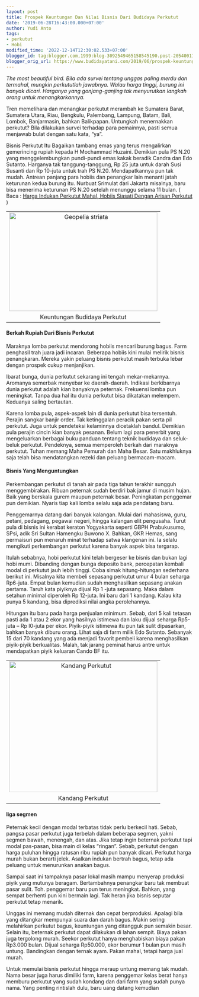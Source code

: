 ```yaml
---
layout: post
title: Prospek Keuntungan Dan Nilai Bisnis Dari Budidaya Perkutut
date: '2019-06-28T16:43:00.000+07:00'
author: Yudi Anto
tags:
- perkutut
- Hobi
modified_time: '2022-12-14T12:30:02.533+07:00'
blogger_id: tag:blogger.com,1999:blog-3092549465158545190.post-2054001145587679497
blogger_orig_url: https://www.budidayatani.com/2019/06/prospek-keuntungan-dan-nilai-bisnis.html
---
```


<p><i>The most beautiful bird. Bila ada survei tentang unggas paling merdu dan termahal, mungkin perkututlah jawabnya. Walau harga tinggi, burung ini banyak dicari. Harganya yang gonjang-ganjing tak menyurutkan langkah orang untuk menangkarkannya.</i></p><p>Tren memelihara dan menangkar perkutut merambah ke Sumatera Barat, Sumatera Utara, Riau, Bengkulu, Palembang, Lampung, Batam, Bali, Lombok, Banjarmasin, bahkan Balikpapan. Untungkah menernakkan perkutut? Bila dilakukan survei terhadap para pemainnya, pasti semua menjawab bulat dengan satu kata, “ya”.</p><p>Bisnis Perkutut Itu Bagaikan tambang emas yang terus mengalirkan gemerincing rupiah kepada H Mochammad Huzaini. Demikian pula PS N.20 yang menggelembungkan pundi-pundi emas kakak beradik Candra dan Edo Sutanto. Harganya tak tanggung-tanggung, Rp 25 juta untuk darah Susi Susanti dan Rp 10-juta untuk trah PS N.20. Mendapatkannya pun tak mudah. Antrean panjang para hobiis dan penangkar lain menanti jatah keturunan kedua burung itu. Nurbuat Srimulat dari Jakarta misalnya, baru bisa menerima keturunan PS N.20 setelah menunggu selama 11 bulan. ( Baca : <a href="https://www.budidayatani.com/2019/06/harga-indukan-perkutut-mahal-hobiis.html">Harga Indukan Perkutut Mahal, Hobiis Siasati Dengan Arisan Perkutut</a> )</p><table align="center" cellpadding="0" cellspacing="0" style="margin-left: auto; margin-right: auto; text-align: center;"><tbody><tr><td style="text-align: center;"><a href="https://i0.wp.com/1.bp.blogspot.com/-WarIkO2rhkg/XRXRVB9mjtI/AAAAAAAACoU/lnnB-2yprCkZcfP-yumeJh4cmpSIVrMZwCLcBGAs/s1600/Geopelia%2Bstriata_800x533.jpg?ssl=1" style="margin-left: auto; margin-right: auto;"><img loading="lazy" alt="Geopelia striata" border="0" data-original-height="533" data-original-width="800" height="266" src="https://i1.wp.com/1.bp.blogspot.com/-WarIkO2rhkg/XRXRVB9mjtI/AAAAAAAACoU/lnnB-2yprCkZcfP-yumeJh4cmpSIVrMZwCLcBGAs/s400/Geopelia%2Bstriata_800x533.jpg?resize=400%2C266&amp;ssl=1" title="" width="400" data-recalc-dims="1" /></a></td></tr><tr><td style="text-align: center;">Keuntungan Budidaya Perkutut </td></tr></tbody></table><p></p><h4>Berkah Rupiah Dari Bisnis Perkutut</h4><p>Maraknya lomba perkutut mendorong hobiis mencari burung bagus. Farm penghasil trah juara jadi incaran. Beberapa hobiis kini mulai melirik bisnis penangkaran. Mereka yakin peluang bisnis perkutut masih terbuka lebar dengan prospek cukup menjanjikan.</p><p>Ibarat bunga, dunia perkutut sekarang ini tengah mekar-mekarnya. Aromanya semerbak menyebar ke daerah-daerah. Indikasi berkibarnya dunia perkutut adalah kian banyaknya peternak. Frekuensi lomba pun meningkat. Tanpa dua hal itu dunia perkutut bisa dikatakan melempem. Keduanya saling bertautan.</p><p>Karena lomba pula, aspek-aspek lain di dunia perkutut bisa tersentuh. Perajin sangkar banjir order. Tak ketinggalan peracik pakan serta pil perkutut. Juga untuk pendeteksi kelaminnya dicetaklah bandul. Demikian pula perajin cincin kian banyak pesanan. Belum lagi para penerbit yang mengeluarkan berbagai buku panduan tentang teknik budidaya dan seluk- beluk perkutut. Pendeknya, semua memperoleh berkah dari maraknya perkutut. Tuhan memang Maha Pemurah dan Maha Besar. Satu makhluknya saja telah bisa mendatangkan rezeki dan peluang bermacam-macam.</p><h4>Bisnis Yang Menguntungkan</h4><p>Perkembangan perkutut di tanah air pada tiga tahun terakhir sungguh menggembirakan. Ribuan peternak sudah berdiri bak jamur di musim hujan. Baik yang berskala gurem maupun peternak besar. Peningkatan penggemar pun demikian. Nyaris tiap kali lomba selalu saja ada pendatang baru.</p><p>Penggemarnya datang dari banyak kalangan. Mulai dari mahasiswa, guru, petani, pedagang, pegawai negeri, hingga kalangan elit pengusaha. Turut pula di bisnis ini kerabat keraton Yogyakarta seperti GBPH Prabukusumo, SPsi, adik Sri Sultan Hamengku Buwono X. Bahkan, GKR Hemas, sang permaisuri pun menaruh minat terhadap satwa klangenan ini. Ia selalu mengikuti perkembangan perkutut karena banyak aspek bisa tergarap.</p><p>Itulah sebabnya, hobi perkutut kini telah bergeser ke bisnis dan bukan lagi hobi mumi. Dibanding dengan bunga deposito bank, percepatan kembali modal di perkutut jauh lebih tinggi. Coba simak hitung-hitungan sederhana berikut ini. Misalnya kita membeli sepasang perkutut umur 4 bulan seharga Rp6-juta. Empat bulan kemudian sudah menghasilkan sepasang anakan pertama. Taruh kata piyiknya dijual Rp 1 -juta sepasang. Maka dalam setahun minimal diperoleh Rp 12-juta. Ini baru dari 1 kandang. Kalau kita punya 5 kandang, bisa diprediksi nilai angka perolehannya.</p><p>Hitungan itu baru pada harga penjualan minimum. Sebab, dari 5 kali tetasan pasti ada 1 atau 2 ekor yang hasilnya istimewa dan laku dijual seharga Rp5-juta &#8211; Rp l0-juta per ekor. Piyik-piyik istimewa itu pun tak sulit dipasarkan, bahkan banyak diburu orang. Lihat saja di farm milik Edo Sutanto. Sebanyak 15 dari 70 kandang yang ada menjadi favorit pembeli karena menghasilkan piyik-piyik berkualitas. Malah, tak jarang peminat harus antre untuk mendapatkan piyik keluaran Cando BF itu.</p><table align="center" cellpadding="0" cellspacing="0" style="margin-left: auto; margin-right: auto; text-align: center;"><tbody><tr><td style="text-align: center;"><a href="https://i2.wp.com/1.bp.blogspot.com/-raQMgba_oJI/XRXNXFbOysI/AAAAAAAACoI/880kvizWGFY2HXq8IKburhAMkjJEJaUYgCLcBGAs/s1600/kandang%2Bperkutut_677x600.jpg?ssl=1" style="margin-left: auto; margin-right: auto;"><img loading="lazy" alt="Kandang Perkutut" border="0" data-original-height="600" data-original-width="677" height="353" src="https://i1.wp.com/1.bp.blogspot.com/-raQMgba_oJI/XRXNXFbOysI/AAAAAAAACoI/880kvizWGFY2HXq8IKburhAMkjJEJaUYgCLcBGAs/s400/kandang%2Bperkutut_677x600.jpg?resize=400%2C353&amp;ssl=1" title="" width="400" data-recalc-dims="1" /></a></td></tr><tr><td style="text-align: center;">Kandang Perkutut</td></tr></tbody></table><p></p><h4>liga segmen</h4><p>Peternak kecil dengan modal terbatas tidak perlu berkecil hati. Sebab, pangsa pasar perkutut juga terbelah dalam beberapa segmen, yakni segmen bawah, menengah, dan atas. Jika tetap ingin beternak perkutut tapi modal pas-pasan, bisa main di kelas “ringan”. Sebab, perkutut dengan harga puluhan hingga ratusan ribu rupiah pun banyak dicari. Perkutut harga murah bukan berarti jelek. Asalkan indukan bertrah bagus, tetap ada peluang untuk menurunkan anakan bagus.</p><p>Sampai saat ini tampaknya pasar lokal masih mampu menyerap produksi piyik yang mutunya beragam. Bertambahnya penangkar baru tak membuat pasar sulit. Toh. penggemar baru pun terus meningkat. Bahkan, yang sempat berhenti pun kini bermain lagi. Tak heran jika bisnis seputar perkutut tetap menarik.</p><p>Unggas ini memang mudah diternak dan cepat berproduksi. Apalagi bila yang ditangkar mempunyai suara dan darah bagus. Makin sering melahirkan perkutut bagus, keuntungan yang ditangguk pun semakin besar. Selain itu, beternak perkutut dapat dilakukan di lahan sempit. Biaya pakan juga tergolong murah. Seekor perkutut hanya menghabiskan biaya pakan Rp3.000 bulan. Dijual seharga Rp50.000, ekor berumur 1 bulan pun masih untung. Bandingkan dengan ternak ayam. Pakan mahal, tetapi harga jual murah.</p><p>Untuk memulai bisnis perkutut hingga meraup untung memang tak mudah. Nama besar juga harus dimiliki farm, karena penggemar kelas berat hanya memburu perkutut yang sudah kondang dan dari farm yang sudah punya nama. Yang penting rintislah dulu, baru uang datang kemudian</p>